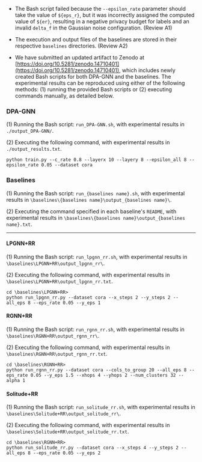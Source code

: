 - The Bash script failed because the `--epsilon_rate` parameter should take the value of `${eps_r}`, but it was incorrectly assigned the computed value of `${er}`, resulting in a negative privacy budget for labels and an invalid `delta_f` in the Gaussian noise configuration. (Review A1)

- The execution and output files of the baselines are stored in their respective `baselines` directories. (Review A2)  

- We have submitted an updated artifact to Zenodo at [https://doi.org/10.5281/zenodo.14710401](https://doi.org/10.5281/zenodo.14710401), which includes newly created Bash scripts for both DPA-GNN and the baselines. The experimental results can be reproduced using either of the following methods: (1) running the provided Bash scripts or (2) executing commands manually, as detailed below.  

### **DPA-GNN**  
(1) Running the Bash script: `run_DPA-GNN.sh`, with experimental results in `./output_DPA-GNN/`.

(2) Executing the following command, with experimental results in `./output_results.txt`. 
```
python train.py --c_rate 0.8 --layerx 10 --layery 8 --epsilon_all 8 --epsilon_rate 0.05 --dataset cora
```

### **Baselines**  
(1) Running the Bash script: `run_{baselines name}.sh`, with experimental results in `\baselines\{baselines name}\output_{baselines name}\`.

(2) Executing the command specified in each baseline's `README`, with experimental results in `\baselines\{baselines name}\output_{baselines name}.txt`. 



----------------------------------
#### **LPGNN+RR**  
(1) Running the Bash script: `run_lpgnn_rr.sh`, with experimental results in `\baselines\LPGNN+RR\output_lpgnn_rr\`.

(2) Executing the following command, with experimental results in `\baselines\LPGNN+RR\output_lpgnn_rr.txt`. 
```
cd \baselines\LPGNN+RR>
python run_lpgnn_rr.py --dataset cora --x_steps 2 --y_steps 2 --all_eps 8 --eps_rate 0.05 --y_eps 1  
```
#### **RGNN+RR**  
(1) Running the Bash script: `run_rgnn_rr.sh`, with experimental results in `\baselines\RGNN+RR\output_rgnn_rr\`.

(2) Executing the following command, with experimental results in `\baselines\RGNN+RR\output_rgnn_rr.txt`. 
```
cd \baselines\RGNN+RR>
python run_rgnn_rr.py --dataset cora --cols_to_group 20 --all_eps 8 --eps_rate 0.05 --y_eps 1.5 --xhops 4 --yhops 2 --num_clusters 32 --alpha 1 
```
#### **Solitude+RR**  
(1) Running the Bash script: `run_solitude_rr.sh`, with experimental results in `\baselines\Solitude+RR\output_solitude_rr\`.

(2) Executing the following command, with experimental results in `\baselines\Solitude+RR\output_solitude_rr.txt`. 
```
cd \baselines\RGNN+RR>
python run_solitude_rr.py --dataset cora --x_steps 4 --y_steps 2 --all_eps 8 --eps_rate 0.05 --y_eps 2
```
